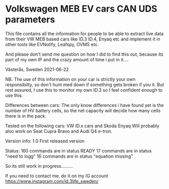# Volkswagen MEB EV cars CAN UDS parameters

This file contains all the information for people to be able to extract live data from their VW MEB based cars like ID.3 ID.4, Enyaq etc and implement it in other tools like EVNotify, Leafspy, OVMS etc.

And please don't send me question on how I did to find this out, because its part of my own IP and the crazy amount of time i put in it....

Västerås, Sweden 2021-06-22

NB. The use of this information on your car is strictly your own responsibilty, so don't hunt med down if something gets broken if you it. But rest assured, I use this to monitor my own ID.3 so I feel confident enough to use this.

Differences between cars:
The only know differences i have found yet is the number of HV battery cells, so the net capacity will decide how many cells there is in the pack.

Tested on the following cars:
VW ID.x cars and Skoda Enyaq
Will probably also work on Seat Cupra Bravo and Audi Q4 e-tron.

Version info:
1.0 First released version


Status:
160 commands are in status READY
17 commands are in status "need to logg"
16 commands are in status "equation missing"

So its still work in progress.........

If you need to contact me, do it on my IG account https://www.instagram.com/id.3life_sweden/
